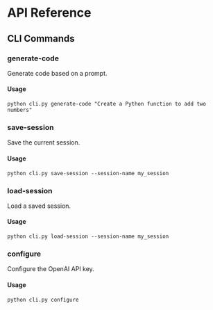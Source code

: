 # API Reference

## CLI Commands

### generate-code
Generate code based on a prompt.

#### Usage
```python cli.py generate-code "Create a Python function to add two numbers"```

### save-session
Save the current session.

#### Usage
```python cli.py save-session --session-name my_session```

### load-session
Load a saved session.

#### Usage
```python cli.py load-session --session-name my_session```

### configure
Configure the OpenAI API key.

#### Usage
```python cli.py configure```